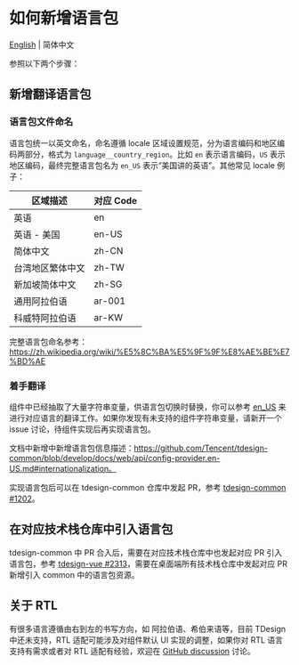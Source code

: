 # 如何新增语言包

[English](./CONTRIBUTING.md) | 简体中文

参照以下两个步骤：

## 新增翻译语言包

### 语言包文件命名

语言包统一以英文命名，命名遵循 locale 区域设置规范，分为语言编码和地区编码两部分，格式为 `language__country_region`。比如 `en` 表示语言编码，`US` 表示地区编码，最终完整语言包名为 `en_US` 表示“美国讲的英语”。其他常见 locale 例子：

| 区域描述 | 对应 Code  |
|---|---|
|  英语 | en |
|  英语 - 美国 | en-US  |
| 简体中文  | zh-CN  |
| 台湾地区繁体中文  | zh-TW  |
| 新加坡简体中文  | zh-SG  |
| 通用阿拉伯语  | ar-001  |
| 科威特阿拉伯语  | ar-KW  |

完整语言包命名参考：https://zh.wikipedia.org/wiki/%E5%8C%BA%E5%9F%9F%E8%AE%BE%E7%BD%AE

### 着手翻译

组件中已经抽取了大量字符串变量，供语言包切换时替换，你可以参考 [en_US](./locale/en_US.ts) 来进行对应语言的翻译工作。如果你发现有未支持的组件字符串变量，请新开一个 issue 讨论，待组件实现后再实现语言包。

文档中新增中新增语言包信息描述：https://github.com/Tencent/tdesign-common/blob/develop/docs/web/api/config-provider.en-US.md#internationalization。

实现语言包后可以在 tdesign-common 仓库中发起 PR，参考 [tdesign-common #1202](https://github.com/Tencent/tdesign-common/pull/1202)。

## 在对应技术栈仓库中引入语言包

tdesign-common 中 PR 合入后，需要在对应技术栈仓库中也发起对应 PR 引入语言包，参考 [tdesign-vue #2313](https://github.com/Tencent/tdesign-vue/pull/2313)，需要在桌面端所有技术栈仓库中发起对应 PR 新增引入 common 中的语言包资源。

## 关于 RTL

有很多语言遵循由右到左的书写方向，如 阿拉伯语、希伯来语等，目前 TDesign 中还未支持，RTL 适配可能涉及对组件默认 UI 实现的调整，如果你对 RTL 语言支持有需求或者对 RTL 适配有经验，欢迎在 [GitHub discussion](https://github.com/Tencent/tdesign/discussions/343) 讨论。